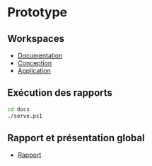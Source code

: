 # Prototype

## Workspaces 

- [Documentation](./docs/prototype.docs.code-workspace)
- [Conception](./modélisation/modélisation.code-workspace)
- [Application](./app/prototype.app.code-workspace)

## Exécution des rapports 

```bash
cd docs 
./serve.ps1
```


## Rapport et présentation global 

- [Rapport](https://labs-web.github.io/prototype/) 
